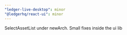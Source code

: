 ```yaml
---
"ledger-live-desktop": minor
"@ledgerhq/react-ui": minor
---
```


SelectAssetList under newArch. Small fixes inside the ui lib
